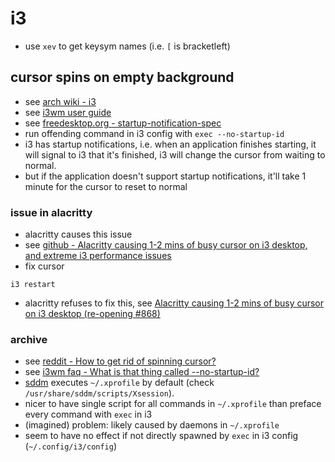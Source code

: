 # i3

- use `xev` to get keysym names (i.e. `[` is bracketleft)

## cursor spins on empty background

- see [arch wiki -
  i3](https://wiki.archlinux.org/title/I3#Mouse_cursor_remains_in_waiting_mode)
- see [i3wm user guide](https://i3wm.org/docs/userguide.html#exec)
- see [freedesktop.org - startup-notification-spec](https://www.freedesktop.org/wiki/Specifications/startup-notification-spec/)
- run offending command in i3 config with `exec --no-startup-id`
- i3 has startup notifications, i.e. when an application
  finishes starting, it will signal to i3 that it's finished,
  i3 will change the cursor from waiting to normal.
- but if the application doesn't support startup notifications,
  it'll take 1 minute for the cursor to reset to normal

### issue in alacritty

- alacritty causes this issue
- see [github - Alacritty causing 1-2 mins of
  busy cursor on i3 desktop, and extreme i3
  performance issues](https://github.com/alacritty/alacritty/issues/868)
- fix cursor

```shell
i3 restart
```

- alacritty refuses to fix this, see [Alacritty causing 1-2 mins of busy cursor on i3 desktop (re-opening #868)](https://github.com/alacritty/alacritty/issues/6097)

### archive

- see [reddit - How to get rid of spinning
  cursor?](https://www.reddit.com/r/i3wm/comments/ncbbvn/how_to_get_rid_of_spinning_cursor/)
- see [i3wm faq - What is that thing called --no-startup-id?
  ](https://faq.i3wm.org/question/561/what-is-that-thing-called-no-startup-id/index.html)
- [sddm](#sddm) executes `~/.xprofile` by default
  (check `/usr/share/sddm/scripts/Xsession`).
- nicer to have single script for all commands in
  `~/.xprofile` than preface every command with `exec` in i3
- (imagined) problem: likely caused by daemons in `~/.xprofile`
- seem to have no effect if not directly spawned
  by `exec` in i3 config (`~/.config/i3/config`)
